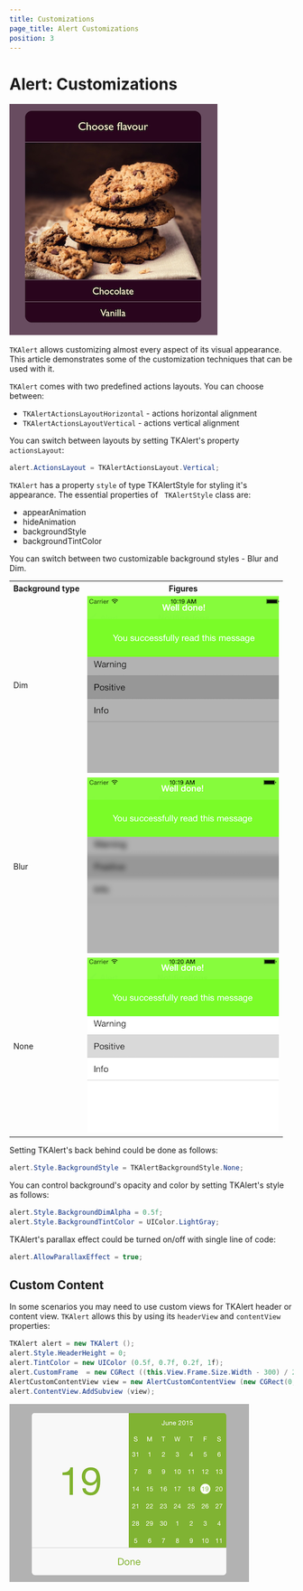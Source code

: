 ```yaml
---
title: Customizations
page_title: Alert Customizations
position: 3
---
```


# Alert: Customizations

<img src="../images/alert-customization001.png"/>

<code>TKAlert</code> allows customizing almost every aspect of its visual appearance. This article demonstrates some of the customization techniques that can be used with it.

<code>TKAlert</code> comes with two predefined actions layouts. You can choose between:
- <code>TKAlertActionsLayoutHorizontal</code> - actions horizontal alignment
- <code>TKAlertActionsLayoutVertical</code> - actions vertical alignment

You can switch between layouts by setting TKAlert's property <code>actionsLayout</code>:

<snippet id='alert-layout'/>

<snippet id='alert-layout-swift'/>

```C#
alert.ActionsLayout = TKAlertActionsLayout.Vertical;
```

<code>TKAlert</code> has a property <code>style</code> of type TKAlertStyle for styling it's appearance. The essential properties of <code> TKAlertStyle</code> class are:

<ul> 
  <li>appearAnimation</li>
  <li>hideAnimation</li>
  <li>backgroundStyle</li>
  <li>backgroundTintColor</li>
</ul>

You can switch between two customizable background styles - Blur and Dim. 
<table>

<tr>
<th>Background type</th>
<th>Figures</th>
</tr>

<tr>
<td>Dim</td>
<td><img src="../images/alert-customization004.png"></td>
</tr>

<tr>
<td>Blur</td>
<td><img src="../images/alert-customization005.png"></td>
</tr>

<tr>
<td>None</td>
<td><img src="../images/alert-customization003.png"></td>
</tr>

</table>

Setting TKAlert's back behind could be done as follows:
<snippet id='alert-bg'/>

<snippet id='alert-bg-swift'/>

```C#
alert.Style.BackgroundStyle = TKAlertBackgroundStyle.None;
```

You can control background's opacity and color by setting TKAlert's style as follows:

<snippet id='alert-tint-dim'/>

<snippet id='alert-tint-dim-swift'/>

```C#
alert.Style.BackgroundDimAlpha = 0.5f;
alert.Style.BackgroundTintColor = UIColor.LightGray;
```

TKAlert's parallax effect could be turned on/off with single line of code:

<snippet id='alert-parallax'/>

<snippet id='alert-parallax-swift'/>

```C#
alert.AllowParallaxEffect = true;
```

Custom Content
---

In some scenarios you may need to use custom views for TKAlert header or content view. <code>TKAlert</code> allows this by using its <code>headerView</code> and <code>contentView </code> properties:

<snippet id='alert-custom-content'/>

<snippet id='alert-custom-content-swift'/>

```C#
TKAlert alert = new TKAlert ();
alert.Style.HeaderHeight = 0;
alert.TintColor = new UIColor (0.5f, 0.7f, 0.2f, 1f);
alert.CustomFrame  = new CGRect ((this.View.Frame.Size.Width - 300) / 2, 100, 300, 250);
AlertCustomContentView view = new AlertCustomContentView (new CGRect(0, 0, 300, 210));
alert.ContentView.AddSubview (view);
```

<img src="../images/alert-customization002.png" >
